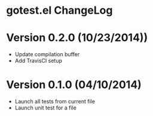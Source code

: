# gotest.el ChangeLog

# Version 0.2.0 (10/23/2014))

- Update compilation buffer
- Add TravisCI setup

# Version 0.1.0 (04/10/2014)

- Launch all tests from current file
- Launch unit test for a file
